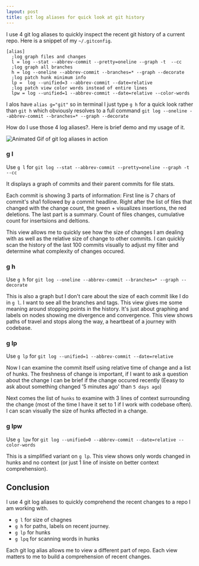 ```yaml
---
layout: post
title: git log aliases for quick look at git history
---
```


I use 4 git log aliases to quickly inspect the recent git history of a current repo. Here is a snippet of my `~/.gitconfig`.

```
[alias]
  ;log graph files and changes
  l = log --stat --abbrev-commit --pretty=oneline --graph -t  --cc
  ;log graph all branches
  h = log --oneline --abbrev-commit --branches=* --graph --decorate
  ;log patch hunk minimum info
  lp =  log --unified=3 --abbrev-commit --date=relative
  ;log patch view color words instead of entire lines
  lpw = log --unified=1 --abbrev-commit --date=relative --color-words
```

I alos have `alias g="git"` so in terminal I just type `g h` for a quick look rather than `git h` which obviously resolves to a full command `git log --oneline --abbrev-commit --branches=* --graph --decorate`

How do I use those 4 log aliases?. Here is brief demo and my usage of it.

![Animated Gif of git log aliases in action](/images/git-log-alias-rubytester.jpg)

### g l

Use `g l` for `git log --stat --abbrev-commit --pretty=oneline --graph -t  --cc`

It displays a graph of commits and their parent commits for file stats.

Each commit is showing 3 parts of information: First line is 7 chars of commit's sha1 followed by a commit headline. Right after the list of files that changed with the change count, the green + visualizes insertions, the red deletions. The last part is a summary. Count of files changes, cumulative count for insertsions and deltions.

This view allows me to quickly see how the size of changes I am dealing with as well as the relative size of change to other commits. I can quickly scan the history of the last 100 commits visually to adjust my filter and determine what complexity of changes occured.

### g h

Use `g h` for `git log --oneline --abbrev-commit --branches=* --graph --decorate`

This is also a graph but I don't care about the size of each commit like I do in `g l`. I want to see all the branches and tags. This view gives me some meaning around stopping points in the history. It's just about graphing and labels on nodes showing me divergence and convergence. This view shows paths of travel and stops along the way, a heartbeat of a journey with codebase.

### g lp

Use `g lp` for `git log --unified=1 --abbrev-commit --date=relative`

Now I can examine the commit itself using relative time of change and a list of hunks. The freshness of change is important, if I want to ask a question about the change I can be brief if the change occured recently (Eeasy to ask about something changed '5 minutes ago' than `5 days ago`)

Next comes the list of `hunks` to examine with 3 lines of context surrounding the change (most of the time I have it set to 1 if I work with codebase often). I can scan visually the size of hunks affected in a change.

### g lpw

Use `g lpw` for `git log --unified=0 --abbrev-commit --date=relative --color-words`

This is a simplified variant on `g lp`. This view shows only words changed in hunks and no context (or just 1 line of insiste on better context comprehension).


## Conclusion

I use 4 git log aliases to quickly comprehend the recent changes to a repo I am working with.

- `g l` for size of chagnes
- `g h` for paths, labels on recent journey.
- `g lp` for hunks
- `g lpq` for scanning words in hunks

Each git log alias allows me to view a different part of repo. Each view matters to me to build a comprehension of recent changes.


